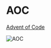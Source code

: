 # AOC
[Advent of Code](https://adventofcode.com/)


![AOC](https://upload.wikimedia.org/wikipedia/commons/4/4a/Alexandria_Ocasio-Cortez_Official_Portrait.jpg)
